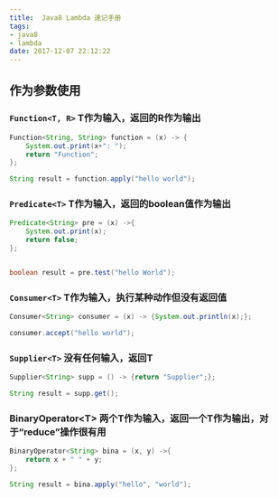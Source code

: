 ```yaml
---
title:  Java8 Lambda 速记手册
tags:
- java8
- lambda
date: 2017-12-07 22:12:22
---
```

## 作为参数使用

### `Function<T, R>` T作为输入，返回的R作为输出
```java
Function<String, String> function = (x) -> {
	System.out.print(x+": ");
	return "Function";
};

String result = function.apply("hello world");
```
  

### `Predicate<T>` T作为输入，返回的boolean值作为输出
```java
Predicate<String> pre = (x) ->{
	System.out.print(x);
	return false;
};


boolean result = pre.test("hello World");
```
 

### `Consumer<T>` T作为输入，执行某种动作但没有返回值
```java
Consumer<String> consumer = (x) -> {System.out.println(x);};

consumer.accept("hello world");
```
 

### `Supplier<T>` 没有任何输入，返回T
```java
Supplier<String> supp = () -> {return "Supplier";};

String result = supp.get();
```
 

### BinaryOperator\<T> 两个T作为输入，返回一个T作为输出，对于“reduce”操作很有用
```java
BinaryOperator<String> bina = (x, y) ->{
	return x + " " + y;	
};

String result = bina.apply("hello", "world");
```